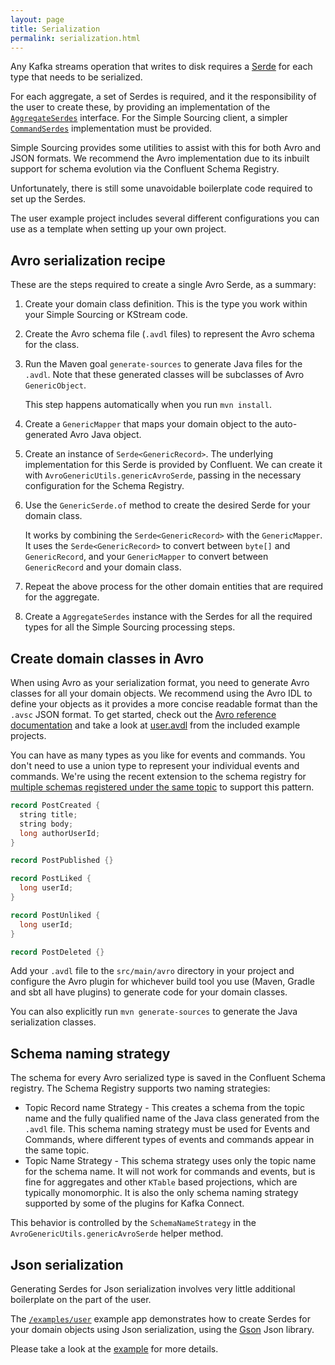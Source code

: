 ```yaml
---
layout: page
title: Serialization
permalink: serialization.html
---
```


Any Kafka streams operation that writes to disk requires a [Serde](https://kafka.apache.org/21/javadoc/org/apache/kafka/common/serialization/Serde.html) 
for each type that needs to be serialized.

For each aggregate, a set of Serdes is required, and it the responsibility of the user to create these, 
by providing an implementation of the [`AggregateSerdes`](/apidocs/io/simplesource/kafka/api/AggregateSerdes.html) interface. For the Simple Sourcing client, a simpler [`CommandSerdes`](/apidocs/io/simplesource/kafka/api/CommandSerdes.html) implementation must be provided.

Simple Sourcing provides some utilities to assist with this for both Avro and JSON formats.
We recommend the Avro implementation due to its inbuilt support for schema evolution via the Confluent Schema Registry.

Unfortunately, there is still some unavoidable boilerplate code required to set up the Serdes.

The user example project includes several different configurations you can use as a template when setting up
your own project.

## Avro serialization recipe

These are the steps required to create a single Avro Serde, as a summary:

1. Create your domain class definition. This is the type you work within your Simple Sourcing or KStream code.
1. Create the Avro schema file (`.avdl` files) to represent the Avro schema for the class.
1. Run the Maven goal `generate-sources` to generate Java files for the `.avdl`. Note that these generated classes will be subclasses of Avro `GenericObject`.
  
   This step happens automatically when you run `mvn install`.
1. Create a `GenericMapper` that maps your domain object to the auto-generated Avro Java object. 
1. Create an instance of `Serde<GenericRecord>`. The underlying implementation for this Serde is provided by Confluent. We can create it with `AvroGenericUtils.genericAvroSerde`, passing in the necessary
configuration for the Schema Registry.
1. Use the `GenericSerde.of` method to create the desired Serde for your domain class. 

    It works by combining the `Serde<GenericRecord>` with the `GenericMapper`. 
    It uses the `Serde<GenericRecord>` to convert between `byte[]` and `GenericRecord`, 
    and your `GenericMapper` to convert between `GenericRecord` and your domain class.
1. Repeat the above process for the other domain entities that are required for the aggregate.
1. Create a `AggregateSerdes` instance with the Serdes for all the required types for all the Simple Sourcing processing steps.

## Create domain classes in Avro

When using Avro as your serialization format, you need to generate Avro classes for all your domain objects.
We recommend using the Avro IDL to define your objects as it provides a more concise readable format than the `.avsc` JSON format.
To get started, check out the [Avro reference documentation](https://avro.apache.org/docs/1.8.1/idl.html) and
take a look at [user.avdl](/examples/user/src/main/avro/user.avdl) from the included example projects.

You can have as many types as you like for events and commands. You don't need to  use a union type to represent your
individual events and commands. We're using the recent extension to the schema registry for
[multiple schemas registered under the same topic](https://www.confluent.io/blog/put-several-event-types-kafka-topic/)
to support this pattern.

```java
record PostCreated {
  string title;
  string body;
  long authorUserId;
}

record PostPublished {}

record PostLiked {
  long userId;
}

record PostUnliked {
  long userId;
}

record PostDeleted {}
```

Add your `.avdl` file to the `src/main/avro` directory in your project and configure the Avro plugin for whichever
build tool you use (Maven, Gradle and sbt all have plugins) to generate code for your domain classes.

You can also explicitly run `mvn generate-sources` to generate the Java serialization classes.

## Schema naming strategy

The schema for every Avro serialized type is saved in the Confluent Schema registry. The Schema Registry supports two naming strategies:
* Topic Record name Strategy - This creates a schema from the topic name and the fully qualified name of the Java class generated from the `.avdl` file.
This schema naming strategy must be used for Events and Commands, where different types of events and commands appear in the same topic.
* Topic Name Strategy - This schema strategy uses only the topic name for the schema name. 
It will not work for commands and events, but is fine for aggregates and other `KTable` based projections, which are typically monomorphic. 
It is also the only schema naming strategy supported by some of the plugins for Kafka Connect.

This behavior is controlled by the `SchemaNameStrategy` in the `AvroGenericUtils.genericAvroSerde` helper method.

## Json serialization

Generating Serdes for Json serialization involves very little additional boilerplate on the part of the user.

The [`/examples/user`](https://github.com/simplesourcing/simplesource-examples/tree/master/examples/user) example app demonstrates how to create Serdes for your domain objects using Json serialization,
using the [Gson](https://github.com/google/gson) Json library.

Please take a look at the [example](https://github.com/simplesourcing/simplesource-examples/blob/master/examples/user/src/main/java/io/simplesource/example/user/json/UserJsonRunner.java) for more details. 
